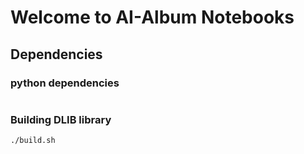 # Welcome to AI-Album Notebooks

## Dependencies

### python dependencies

```bash
```

### Building DLIB library

```bash
./build.sh
```